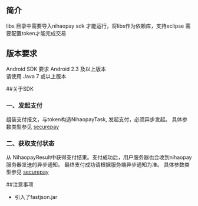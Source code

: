 ## 简介
libs 目录中需要导入nihaopay sdk 才能运行，将libs作为依赖库，支持eclipse
需要配置token才能完成交易

## 版本要求
Android SDK 要求 Android 2.3 及以上版本  
请使用 Java 7 或以上版本

##关于SDK

### 一、发起支付
组装支付报文，与token构造NihaopayTask, 发起支付，必须异步发起。 
具体参数类型参见
[securepay](http://docs.nihaopay.com/api/v1.1/#create-a-securepay-transaction)


### 二、获取支付状态

从 NihaopayResult中获得支付结果。支付成功后，用户服务器也会收到nihaopay 服务器发送的异步通知。 最终支付成功请根据服务端异步通知为准。
具体参数类型参见
[securepay](http://docs.nihaopay.com/api/v1.1/#create-a-securepay-transaction)

##注意事项
* 引入了fastjson.jar


